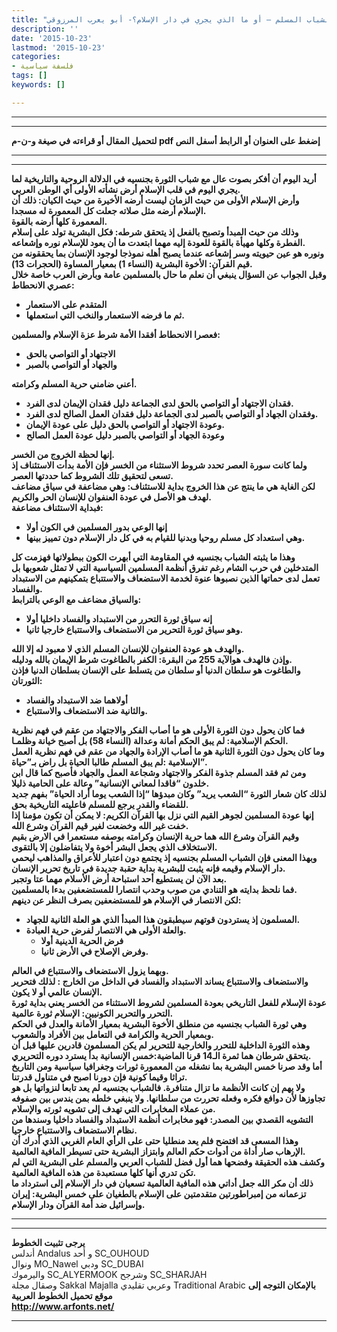 ```yaml
---
title: "ثورة الشباب المسلم – أو ما الذي يجري في دار الإسلام؟- أبو يعرب المرزوقي"
description: ''
date: '2015-10-23'
lastmod: '2015-10-23'
categories:
- فلسفة سياسية
tags: []
keywords: []

---
```

---

---

**لتحميل المقال أو قراءته في صيغة و-ن-م pdf إضغط على العنوان أو الرابط أسفل النص**

---



---

**أريد اليوم أن أفكر بصوت عال مع شباب الثورة بجنسيه في الدلالة الروحية والتاريخية لما يجري اليوم في قلب الإسلام أرض نشأته الأولى أي الوطن العربي.  
وأرض الإسلام الأولى من حيث الزمان ليست أرضه الأخيرة من حيث الكيان: ذلك أن الإسلام أرضه مثل صلاته جعلت كل المعمورة له مسجدا.  
المعمورة كلها أرضه بالقوة.  
وذلك من حيث المبدأ وتصبح بالفعل إذ يتحقق شرطه: فكل البشرية تولد على إسلام الفطرة وكلها مهيأة بالقوة للعودة إليه مهما ابتعدت ما أن يعود للإسلام نوره وإشعاعه.  
ونوره هو عين حيويته وسر إشعاعه عندما يصبح أهله نموذجا لوجود الإنسان بما يحققونه من قيم القرآن: الأخوة البشرية (النساء 1) بمعيار المساوة (الحجرات 13).  
وقبل الجواب عن السؤال ينبغي أن نعلم ما حال بالمسلمين عامة وبأرض العرب خاصة خلال عصري الانحطاط:**

* **المتقدم على الاستعمار**
* **ثم ما فرضه الاستعمار والنخب التي استعملها.**

**فعصرا الانحطاط أفقدا الأمة شرط عزة الإسلام والمسلمين:**

* **الاجتهاد أو التواصي بالحق**
* **والجهاد أو التواصي بالصبر**

**أعني ضامني حرية المسلم وكرامته.**

* **فقدان الاجتهاد أو التواصي بالحق لدى الجماعة دليل فقدان الإيمان لدى الفرد.**
* **وفقدان الجهاد أو التواصي بالصبر لدى الجماعة دليل فقدان العمل الصالح لدى الفرد.**
* **وعودة الاجتهاد أو التواصي بالحق دليل على عودة الإيمان.**
* **وعودة الجهاد أو التواصي بالصبر دليل عودة العمل الصالح**

**إنها لحظة الخروج من الخسر.  
ولما كانت سورة العصر تحدد شروط الاستثناء من الخسر فإن الأمة بدأت الاستئناف إذ تسعى لتحقيق تلك الشروط كما حددتها العصر.  
لكن الغاية هي ما ينتج عن هذا الخروج بداية للاستئناف: وهي مضاعفة في سياق مضاعف لهدف هو الأصل في عودة العنفوان للإنسان الحر والكريم.  
فبداية الاستئناف مضاعفة:**

* **إنها الوعي بدور المسلمين في الكون أولا**
* **وهي استعداد كل مسلم روحيا وبدنيا للقيام به في كل دار الإسلام دون تمييز بينها.**

**وهذا ما يثبته الشباب بجنسيه في المقاومة التي أبهرت الكون ببطولاتها فهزمت كل المتدخلين في حرب الشام رغم تفرق أنظمة المسلمين السياسية التي لا تمثل شعوبها بل تعمل لدى حماتها الذين نصبوها عنوة لخدمة الاستضعاف والاستتباع بتمكينهم من الاستبداد والفساد.  
والسياق مضاعف مع الوعي بالترابط:**

* **إنه سياق ثورة التحرر من الاستبداد والفساد داخليا أولا**
* **وهو سياق ثورة التحرير من الاستضعاف والاستتباع خارجيا ثانيا.**

**والهدف هو عودة العنفوان للإنسان المسلم الذي لا معبود له إلا الله.  
وإذن فالهدف هوالآية 255 من البقرة: الكفر بالطاغوت شرط الإيمان بالله ودليله.  
والطاغوت هو سلطان الدنيا أو سلطان من يتسلط على الإنسان بسلطان الدنيا فإذن الثورتان:**

* **أولاهما ضد الاستبداد والفساد**
* **والثانية ضد الاستضعاف والاستتباع.**

**فما كان يحول دون الثورة الأولى هو ما أصاب الفكر والاجتهاد من عقم في فهم نظرية الحكم الإسلامية: لم يبق الحكم أمانة وعدالة (النساء 58) بل أصبح خيانة وظلمـا.  
وما كان يحول دون الثورة الثانية هو ما أصاب الإرادة والجهاد من عقم في فهم نظرية العمل الإسلامية :لم يبق المسلم طالبا الحياة بل راض بـ”حياة”.  
ومن ثم فقد المسلم جذوة الفكر والاجتهاد وشجاعة العمل والجهاد فأصبح كما قال ابن خلدون “فاقدا لمعاني الإنسانية” وعالة على الحامية ذليلا.  
لذلك كان شعار الثورة “الشعب يريد” وكان مبدؤها “إذا الشعب يوما أراد الحياة” بفهم جديد للقضاء والقدر يرجع للمسلم فاعليته التاريخية بحق.  
إنها عودة المسلمين لجوهر القيم التي نزل بها القرآن الكريم: لا يمكن أن تكون مؤمنا إذا خفت غير الله وخضعت لغير قيم القرآن وشرع الله.  
وقيم القرآن وشرع الله هما حرية الإنسان وكرامته بوصفه مستعمرا في الارض بقيم الاستخلاف الذي يجعل البشر أخوة ولا يتفاضلون إلا بالتقوى.  
وبهذا المعنى فإن الشباب المسلم بجنسيه إذ يجتمع دون اعتبار للأعراق والمذاهب ليحمي دار الإسلام وقيمه فإنه يثبت للبشرية بداية حقبة جديدة في تاريخ تحرير الإنسان.  
بعد الآن لن يستطيع أحد استباحة أرض الأسلام مهما عتا وتجبر.  
فما نلحظ بدايته هو التنادي من صوب وحدب انتصارا للمستضعفين بدءا بالمسلمين.  
لكن الانتصار في الإسلام هو للمستضعفين بصرف النظر عن دينهم:**

* **المسلمون إذ يستردون قوتهم سيطبقون هذا المبدأ الذي هو العلة الثانية للجهاد.**
* **والعلة الأولى هي الانتصار لفرض حرية العبادة.**
  + **فرض الحرية الدينية أولا**
  + **وفرض الإصلاح في الأرض ثانيا.**

**وبهما يزول الاستضعاف والاستتباع في العالم.  
والاستضعاف والاستتباع يساند الاستبداد والفساد في الداخل من الخارج : لذلك فتحرير الإنسان عالمي أو لا يكون.  
عودة الإسلام للفعل التاريخي بعودة المسلمين لشروط الاستثناء من الخسر يعني بداية ثورة التحرر والتحرير الكونيين: الإسلام ثورة عالمية.  
وهي ثورة الشباب بجنسيه من منطلق الأخوة البشرية بمعيار الأمانة والعدل في الحكم وبمعيار الحرية والكرامة في التعامل بين الأفراد والشعوب.  
وهذه الثورة الداخلية للتحرر والخارجية للتحرير لم يكن المسلمون قادرين عليها قبل أن يتحقق شرطان هما ثمرة الـ14 قرنا الماضية:خمس الإنسانية بدأ يسترد دوره التحريري.  
أما وقد صرنا خمس البشرية بما نشغله من المعمورة ثورات وجغرافيا سياسية ومن التاريخ تراثا وقيما كونية فإن دورنا اصبح في متناول قدرتنا.  
ولا يهم إن كانت الأنظمة ما تزال متنافرة. فالشباب بجنسيه لم يعد تابعا لنزواتها بل هو تجاوزها لأن دوافع فكره وفعله تحررت من سلطانها. ولا ينبغي خلطه بمن يندس بين صفوفه من عملاء المخابرات التي تهدف إلى تشويه ثورته والإسلام.  
التشويه القصدي بين المصدر: فهو مخابرات أنظمة الاستبداد والفساد داخليا وسندها من نظام الاستضعاف والاستتباع خارجيا.  
وهذا المسعى قد افتضح فلم يعد منطليا حتى على الرأي العام الغربي الذي أدرك أن الإرهاب صار أداة من أدوات حكم العالم وابتزاز البشرية حتى تسيطر المافية العالمية.  
وكشف هذه الحقيقة وفضحها هما أول فضل للشباب العربي والمسلم على البشرية التي لم تكن تدري أنها كلها مستعبدة من هذه المافية العالمية.  
ذلك أن مكر الله جعل أداتي هذه المافية العالمية تسعيان في دار الإسلام إلى استرداد ما تزعمانه من إمبراطورتين متقدمتين على الإسلام بالطغيان على خمس البشرية: إيران وإسرائيل ضد أمة القرآن ودار الإسلام.**

---

---

**يرجى تثبيت الخطوط**   
 أندلس Andalus  و أحد SC\_OUHOUD  
 ونوال MO\_Nawel  ودبي SC\_DUBAI   
 واليرموك SC\_ALYERMOOK  وشرجح SC\_SHARJAH   
 وصقال مجلة Sakkal Majalla وعربي تقليدي Traditional Arabic  **بالإمكان التوجه إلى موقع تحميل الخطوط العربية  
 http://www.arfonts.net/**

---

###